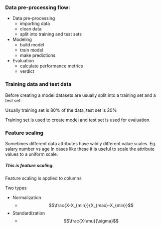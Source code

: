 ### Data pre-processing flow:
- Data pre-processing
	- importing data
	- clean data
	- split into training and test sets
- Modeling 
	- build model
	- train model
	- make predictions
- Evaluation 
	- calculate performance metrics
	- verdict

### Training data and test data

Before creating a model datasets are usually split into a training set and a test set.

Usually training set is 80% of the data, test set is 20%

Training set is used to create model and test set is used for evaluation. 


### Feature scaling

Sometimes different data attributes have wildly different value scales.
Eg. salary number vs age
In cases like these it is useful to scale the attribute values to a uniform scale.

##### This is feature scaling.

Feature scaling is applied to columns

Two types
- Normalization
	- $$\frac{X-X_{min}}{X_{max}-X_{min}}$$
- Standardization
	- $$\frac{X-\mu}{\sigma}$$